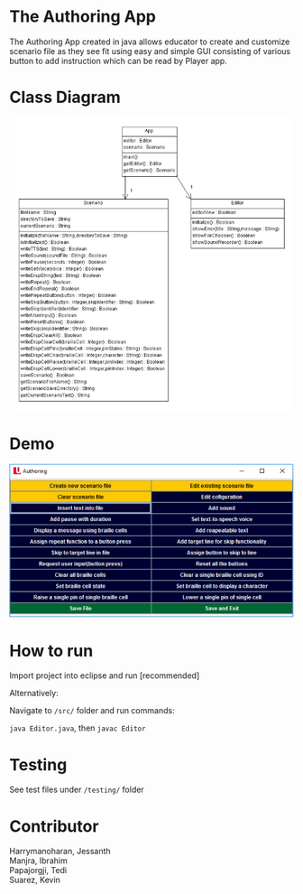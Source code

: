 # The Authoring App
The Authoring App created in java allows educator to create and customize scenario file as they see fit using easy and simple GUI consisting of various button to add instruction which can be read by Player app.

# Class Diagram
![Authoring App Image](https://raw.githubusercontent.com/JesseyH/Player/AuthoringApp/ClassDiagram.png)

# Demo
![Authoring App Image](https://raw.githubusercontent.com/JesseyH/Player/AuthoringApp/demo.png)

# How to run

Import project into eclipse and run [recommended]

Alternatively:

Navigate to `/src/` folder and run commands:

  `java Editor.java`, then `javac Editor`
  
# Testing
See test files under `/testing/` folder

# Contributor
Harrymanoharan, Jessanth  
Manjra, Ibrahim  
Papajorgji, Tedi  
Suarez, Kevin  